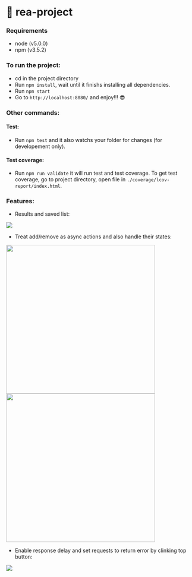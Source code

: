 # 🦄 rea-project

### Requirements
- node (v5.0.0)
- npm (v3.5.2)

### To run the project:
- cd in the project directory
- Run `npm install`, wait until it finishs installing all dependencies.
- Run `npm start`
- Go to `http://localhost:8080/` and enjoy!!! 😎

### Other commands:
#### Test:
- Run `npm test` and it also watchs your folder for changes (for developement only).  

#### Test coverage: 
- Run `npm run validate` it will run test and test coverage. To get test coverage, go to project directory, open file in `./coverage/lcov-report/index.html`.
 
### Features:
- Results and saved list:  
<p>
  <img src="https://cloud.githubusercontent.com/assets/3213579/16363847/5c13988c-3c01-11e6-83a8-dd31b268fc06.gif">
</p>

- Treat add/remove as async actions and also handle their states:  
<img src="https://cloud.githubusercontent.com/assets/3213579/16363766/13f839e2-3bff-11e6-8830-b68fc1ed7212.gif" width="400">
<img src="https://cloud.githubusercontent.com/assets/3213579/16363768/2a407610-3bff-11e6-8a95-c1193aa60f39.gif" width="400">

- Enable response delay and set requests to return error by clinking top button:  
<img src="https://cloud.githubusercontent.com/assets/3213579/16363805/8c0df9fc-3c00-11e6-9093-eeab42624f8b.gif" style="text-align: center; margin: 0 auto;">


